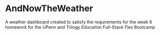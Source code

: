 # AndNowTheWeather
A weather dashboard created to satisfy the requirements for the week 6 homework for the UPenn and Trilogy Education Full-Stack Flex Bootcamp
